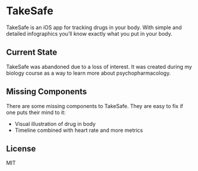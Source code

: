 # TakeSafe

TakeSafe is an iOS app for tracking drugs in your body. With simple and detailed infographics you’ll know exactly what you put in your body.

## Current State

TakeSafe was abandoned due to a loss of interest. It was created during my biology course as a way to learn more about psychopharmacology.

## Missing Components

There are some missing components to TakeSafe. They are easy to fix if one puts their mind to it:

- Visual illustration of drug in body
- Timeline combined with heart rate and more metrics

## License

MIT
